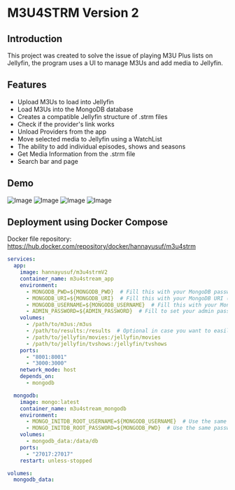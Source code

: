 
# M3U4STRM Version 2

## Introduction

This project was created to solve the issue of playing M3U Plus lists on Jellyfin, the program uses a UI to manage M3Us and add media to Jellyfin. 




## Features

- Upload M3Us to load into Jellyfin
- Load M3Us into the MongoDB database 
- Creates a compatible Jellyfin structure of .strm files 
- Check if the provider's link works 
- Unload Providers from the app
- Move selected media to Jellyfin using a WatchList
- The ability to add individual episodes, shows and seasons
- Get Media Information from the .strm file
- Search bar and page



## Demo

![Image](https://i.ibb.co/znx0M5m/img1.png)
![Image](https://i.ibb.co/4Rgbw51/img2.png)
![Image](https://i.ibb.co/xhQM3tM/img3.png)
![Image](https://i.ibb.co/zx299Rm/img4.png)

## Deployment using Docker Compose
Docker file repository: https://hub.docker.com/repository/docker/hannayusuf/m3u4strm

```yaml
services:
  app:
    image: hannayusuf/m3u4strmV2
    container_name: m3u4stream_app
    environment:
      - MONGODB_PWD=${MONGODB_PWD}  # Fill this with your MongoDB password
      - MONGODB_URI=${MONGODB_URI}  # Fill this with your MongoDB URI (in this case m3u4stream_mongodb:27017)
      - MONGODB_USERNAME=${MONGODB_USERNAME}  # Fill this with your MongoDB username
      - ADMIN_PASSWORD=${ADMIN_PASSWORD}  # Fill to set your admin password to access the admin portal
    volumes:
      - /path/to/m3us:/m3us
      - /path/to/results:/results  # Optional in case you want to easily access the strm results
      - /path/to/jellyfin/movies:/jellyfin/movies
      - /path/to/jellyfin/tvshows:/jellyfin/tvshows
    ports:
      - "8001:8001"
      - "3000:3000"
    network_mode: host
    depends_on:
      - mongodb

  mongodb:
    image: mongo:latest
    container_name: m3u4stream_mongodb
    environment:
      - MONGO_INITDB_ROOT_USERNAME=${MONGODB_USERNAME}  # Use the same username as above
      - MONGO_INITDB_ROOT_PASSWORD=${MONGODB_PWD}  # Use the same password as above
    volumes:
      - mongodb_data:/data/db
    ports:
      - "27017:27017"
    restart: unless-stopped

volumes:
  mongodb_data:
  
```

